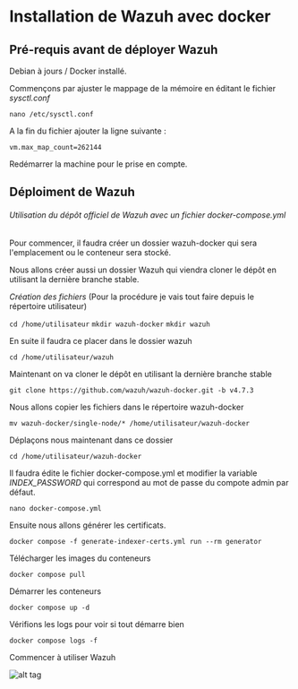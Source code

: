 # Installation de Wazuh avec docker

## Pré-requis avant de déployer Wazuh

Debian à jours / Docker installé.

Commençons par ajuster le mappage de la mémoire en éditant le fichier *sysctl.conf*

``` nano /etc/sysctl.conf ```

A la fin du fichier ajouter la ligne suivante : 

``` vm.max_map_count=262144 ```

Redémarrer la machine pour le prise en compte.

## Déploiment de Wazuh

###### Utilisation du dépôt officiel de Wazuh avec un fichier *docker-compose.yml*

Pour commencer, il faudra créer un dossier wazuh-docker qui sera l'emplacement ou le conteneur sera stocké.

Nous allons créer aussi un dossier Wazuh qui viendra cloner le dépôt en utilisant la dernière branche stable.


*Création des fichiers* (Pour la procédure je vais tout faire depuis le répertoire utilisateur)

``` cd /home/utilisateur ```
``` mkdir wazuh-docker ```
``` mkdir wazuh ```

En suite il faudra ce placer dans le dossier wazuh

``` cd /home/utilisateur/wazuh ```

Maintenant on va cloner le dépôt en utilisant la dernière branche stable

``` git clone https://github.com/wazuh/wazuh-docker.git -b v4.7.3 ```

Nous allons copier les fichiers dans le répertoire wazuh-docker

``` mv wazuh-docker/single-node/* /home/utilisateur/wazuh-docker ```

Déplaçons nous maintenant dans ce dossier 

``` cd /home/utilisateur/wazuh-docker ```

Il faudra édite le fichier docker-compose.yml et modifier la variable *INDEX_PASSWORD* qui correspond au mot de passe du compote admin par défaut.

``` nano docker-compose.yml ```

Ensuite nous allons générer les certificats.

``` docker compose -f generate-indexer-certs.yml run --rm generator ```

Télécharger les images du conteneurs 

``` docker compose pull ```

Démarrer les conteneurs 

``` docker compose up -d ```

Vérifions les logs pour voir si tout démarre bien

``` docker compose logs -f ```


Commencer à utiliser Wazuh 

![alt tag](https://github.com/Jrb62/Formation-AIS-et-DevOps/blob/aa25c361f5e57ae7ec536041b75e1c0c1901bffe/DevOps/Docker/WazuhxSuricata/Commencer-Wazuh)